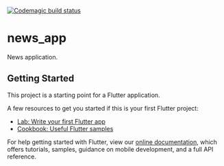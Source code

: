 [![Codemagic build status](https://api.codemagic.io/apps/5c82fa238441ea0011bb280f/5c82fa238441ea0011bb280e/status_badge.svg)](https://codemagic.io/apps/5c82fa238441ea0011bb280f/5c82fa238441ea0011bb280e/latest_build)

# news_app

News application.

## Getting Started

This project is a starting point for a Flutter application.

A few resources to get you started if this is your first Flutter project:

- [Lab: Write your first Flutter app](https://flutter.io/docs/get-started/codelab)
- [Cookbook: Useful Flutter samples](https://flutter.io/docs/cookbook)

For help getting started with Flutter, view our 
[online documentation](https://flutter.io/docs), which offers tutorials, 
samples, guidance on mobile development, and a full API reference.
